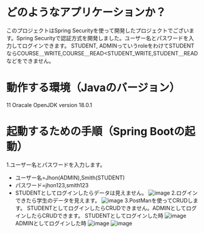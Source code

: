 # どのようなアプリケーションか？
このプロジェクトはSpring Securityを使って開発したプロジェクトでございます。Spring Securityで認証方式を開発しました。ユーザー名とパスワードを入力してログインできます。
STUDENT, ADMINっていうroleをわけてSTUDENTならCOURSE＿WRITE,COURSE＿READ<STUDENT_WRITE,STUDENT＿READなどをできません。

# 動作する環境（Javaのバージョン）
11 Oracale OpenJDK version 18.0.1
# 起動するための手順（Spring Bootの起動）
1.ユーザー名とパスワードを入力します。
- ユーザー名=Jhon(ADMIN),Smith(STUDENT)
- パスワード=jhon123,smith123
- STUDENTとしてログインしたらデータは見えません。
![image](https://user-images.githubusercontent.com/51205058/179034221-558a9ab8-7d75-4229-9af0-19f97d038a9a.png)
2.ログインできたら学生のデータを見えます。
![image](https://user-images.githubusercontent.com/51205058/179034408-87eaad63-dbe2-46df-95f3-a52af8cfc796.png)
3.PostManを使ってCRUDします。
STUDENTとしてログインしたらCRUDできません。ADMINとしてログインしたらCRUDできます。
STUDENTとしてログインした時
![image](https://user-images.githubusercontent.com/51205058/179148361-5fe0f5aa-e33e-440c-9870-a456a346f7a8.png)
ADMINとしてログインした時
![image](https://user-images.githubusercontent.com/51205058/179148411-1bbcc6bd-943c-4c23-9a12-a45caa77dc4e.png)
![image](https://user-images.githubusercontent.com/51205058/179148452-8fb9fb9e-c768-4e96-a0c9-71964903678f.png)


